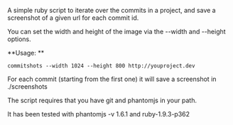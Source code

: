 A simple ruby script to iterate over the commits in a project, and save a screenshot of a given url for each commit id. 

You can set the width and height of the image via the --width and --height options. 


**Usage: **

```
commitshots --width 1024 --height 800 http://youproject.dev
```

For each commit (starting from the first one) it will save a screenshot in ./screenshots


The script requires that you have git and phantomjs in your path.

It has been tested with phantomjs -v 1.6.1 and ruby-1.9.3-p362

